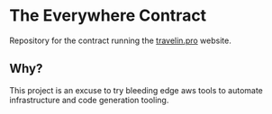 # The Everywhere Contract

Repository for the contract running the [travelin.pro][1] website.

## Why?

This project is an excuse to try bleeding edge aws tools to automate
infrastructure and code generation tooling.

[1]: https://travelin.pro

